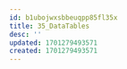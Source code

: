 ```yaml
---
id: b1ubojwxsbbeuqpp85fl35x
title: 35_DataTables
desc: ''
updated: 1701279493571
created: 1701279493571
---
```

